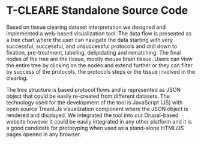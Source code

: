 # T-CLEARE Standalone Source Code

Based on tissue clearing dataset interpretation we designed and implemented a web-based visualization tool.
The data flow is presented as a tree chart where the user can navigate the data starting with very successful, successful, and unsuccessful protocols
and drill down to fixation, pre-treatment, labeling, delipidating and rematching. The final nodes of the tree are the tissue, mostly mouse brain tissue.
Users can view the entire tree by clicking on the nodes and extend further or they can filter by success of the protocols, the protocols steps or the tissue involved in the clearing.

The tree structure is based protocol flows and is represented as JSON object that could be easily re-created from different datasets. The technology used for the development of the tool is JavaScript (JS) with open source Treant.Js visualization component where the JSON object is rendered and displayed. We integrated the tool into our Drupal-based website however it could be easily integrated in any other platform and it is a good candidate for prototyping when used as a stand-alone HTML/JS pages opened in any browser.


